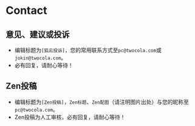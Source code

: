 # Contact

## 意见、建议或投诉
- 编辑标题为`[狐云投诉]`，您的常用联系方式至`pc@twocola.com`或`jokin@twocola.com`。
- 必有回复，请耐心等待！

## Zen投稿
- 编辑标题为`[Zen投稿]`，`Zen标题`、`Zen配图`（请注明图片出处）与您的昵称至`pc@twocola.com`。
- Zen投稿为人工审核，必有回复，请耐心等待！
